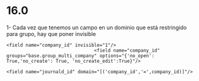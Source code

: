 # 16.0

1- Cada vez que tenemos un campo en un dominio que está restringido para grupo, hay que poner invisible
```
<field name="company_id" invisible="1"/>
                                <field name="company_id" groups="base.group_multi_company" options="{'no_open': True,'no_create': True, 'no_create_edit':True}"/>

<field name="journald_id" domain="[('company_id','=',company_id)]"/>                            
```

